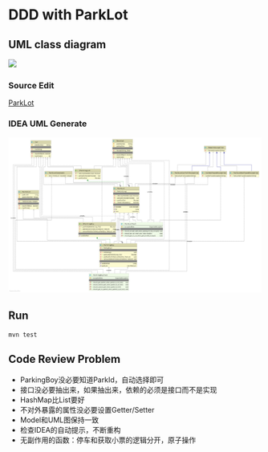 # DDD with ParkLot

## UML class diagram

![](https://www.plantuml.com/plantuml/img/ZLFRJiCm37tFL-InW-qFgceCUAWq0M8Jxrbhkh0qcH9tg0B-7QTjkko2HAMgZdsExMEdSuV2ObChvdPIxuKLDQ-DDiNMcXeusWQYo5ReyjDAHD1zY4cDODz50Jn_4PQ0rT8W_sASdjk5CGg4vjAzGW5oZsz2oJ8P3fCUT2yihm3fisY7o1bYE77gOKUmXDu9-xbMUs7QK7jfTENptXs4L6AZm4EIwnaNhG_cPU99Kzxbxt078qikojA7LyhWsdYB52R1C-M39sPOgCq1_aKY6OKIpl5eUcdwg55YcsM3c4wBB7jREaofmumNmhgZQv2KKV7EY4AXRDRfzPQxgEidTratiFl6UdvlHndy0jEKLji0VzvyG85ZWXLQWlEz4WXFJRq1UwI57VoVEeuYoCZxaJmG9BIsbZMSYlF0lugCsPPZifmkLGLsh75iExxWwVSisXYBxryKeYEB8cPsGehIcPcVOkov8UmmeNDt4CNO77H9l-ul)

### Source Edit

[ParkLot](https://www.planttext.com/?text=ZLFRJiCm37tFL-InW-qFgceCUAWq0M8Jxrbhkh0qcH9tg0B-7QTjkko2HAMgZdsExMEdSuV2ObChvdPIxuKLDQ-DDiNMcXeusWQYo5ReyjDAHD1zY4cDODz50Jn_4PQ0rT8W_sASdjk5CGg4vjAzGW5oZsz2oJ8P3fCUT2yihm3fisY7o1bYE77gOKUmXDu9-xbMUs7QK7jfTENptXs4L6AZm4EIwnaNhG_cPU99Kzxbxt078qikojA7LyhWsdYB52R1C-M39sPOgCq1_aKY6OKIpl5eUcdwg55YcsM3c4wBB7jREaofmumNmhgZQv2KKV7EY4AXRDRfzPQxgEidTratiFl6UdvlHndy0jEKLji0VzvyG85ZWXLQWlEz4WXFJRq1UwI57VoVEeuYoCZxaJmG9BIsbZMSYlF0lugCsPPZifmkLGLsh75iExxWwVSisXYBxryKeYEB8cPsGehIcPcVOkov8UmmeNDt4CNO77H9l-ul)

### IDEA UML Generate

![](./doc/parklot_uml_impl.png)

## Run

```
mvn test
```

## Code Review Problem

- ParkingBoy没必要知道ParkId，自动选择即可
- 接口没必要抽出来，如果抽出来，依赖的必须是接口而不是实现
- HashMap比List要好
- 不对外暴露的属性没必要设置Getter/Setter
- Model和UML图保持一致
- 检查IDEA的自动提示，不断重构
- 无副作用的函数：停车和获取小票的逻辑分开，原子操作
